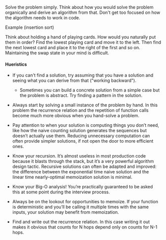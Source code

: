 
Solve the problem simply. Think about how you would solve the problem organically and derive an algorithm from that. 
Don't get too focused on how the algorithm needs to work in code. 

Example (insertion sort)

Think about holding a hand of playing cards. How would you naturally put them in order? Find the lowest playing card and move it to the left.
Then find the next lowest card and place it to the right of the first and so on. Maintaining the swap state in your mind is difficult.

#### Hueristics

- If you can't find a solution, try assuming that you have a solution and seeing what you can derive from that ("working backward").
  - Sometimes you can build a concrete solution from a simple case but the problem is abstract. Try finding a pattern in the solution. 

- Always start by solving a small instance of the problem by hand. In this problem the recurrence relation and the repetition of function calls become much more obvious when you hand-solve a problem.
- Pay attention to when your solution is computing things you don’t need, like how the naive counting solution generates the sequences but doesn’t actually use them. Reducing unnecessary computation can often provide simpler solutions, if not open the door to more efficient ones.
- Know your recursion. It’s almost useless in most production code because it blasts through the stack, but it’s a very powerful algorithm design tactic. Recursive solutions can often be adapted and improved: the difference between the exponential time naive solution and the linear time nearly-optimal memoization solution is minimal.
- Know your Big-O analysis! You’re practically guaranteed to be asked this at some point during the interview process.
- Always be on the lookout for opportunities to memoize. If your function is deterministic and you’ll be calling it multiple times with the same inputs, your solution may benefit from memoization.
- Find and write out the recurrence relation. In this case writing it out makes it obvious that counts for N hops depend only on counts for N-1 hops.

